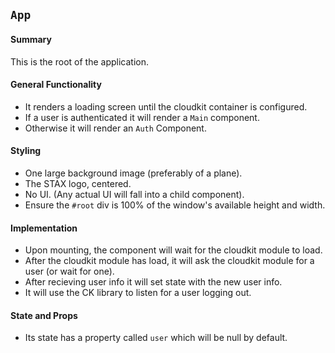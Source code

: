 ## `App`

#### Summary
This is the root of the application.

#### General Functionality
* It renders a loading screen until the cloudkit container is configured.
* If a user is authenticated it will render a `Main` component.
* Otherwise it will render an `Auth` Component.

#### Styling
* One large background image (preferably of a plane).
* The STAX logo, centered.
* No UI. (Any actual UI will fall into a child component).
* Ensure the `#root` div is 100% of the window's available height and width.

#### Implementation
* Upon mounting, the component will wait for the cloudkit module to load.
* After the cloudkit module has load, it will ask the cloudkit module for a user (or wait for one).
* After recieving user info it will set state with the new user info.
* It will use the CK library to listen for a user logging out.

#### State and Props
* Its state has a property called `user` which will be null by default.
